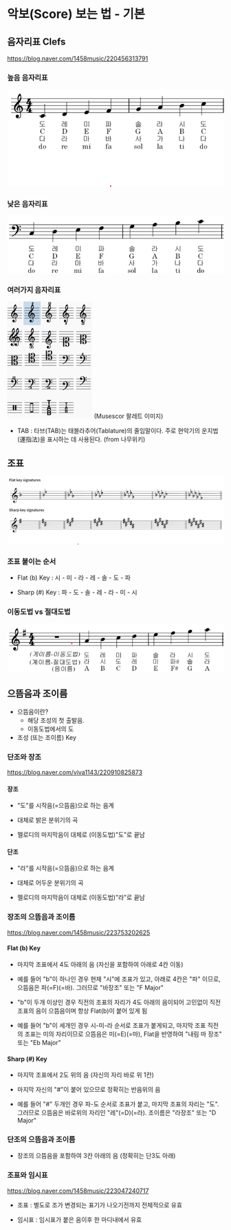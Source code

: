 # 악보(Score) 보는 법 - 기본


## 음자리표 Clefs

https://blog.naver.com/1458music/220456313791

### 높음 음자리표 

![악보기본](./img/score_basic.png)

### 낮은 음자리표

![악보기본-낮은음자리표](./img/score_basic-bass.png)


### 여러가지 음자리표

![여러가지음자리표](./img/clefs.png)
(Musescor 팔레트 이미지)

  * TAB : 타브(TAB)는 태블라추어(Tablature)의 줄임말이다. 주로 현악기의 운지법(運指法)을 표시하는 데 사용된다. (from 나무위키)



## 조표

![조표](./img/조표.png)


### 조표 붙이는 순서

  * Flat (b) Key : 시 - 미 - 라 - 레 - 솔 - 도 - 파

  * Sharp (#) Key : 파 - 도 - 솔 - 레 - 라 - 미 - 시


### 이동도법 vs 절대도법

![이동도법_절대도법](./img/이동도법_절대도법.png)


## 으뜸음과 조이름

  * 으뜸음이란? 
      * 해당 조성의 첫 출발음.
      * 이동도법에서의 도
  * 조성 (또는 조이름) Key

### 단조와 장조

https://blog.naver.com/viva1143/220910825873

#### 장조

  * "도"를 시작음(=으뜸음)으로 하는 음계

  * 대체로 밝은 분위기의 곡

  * 멜로디의 마지막음이 대체로 (이동도법)"도"로 끝남 


#### 단조

  * "라"를 시작음(=으뜸음)으로 하는 음계

  * 대체로 어두운 분위기의 곡

  * 멜로디의 마지막음이 대체로 (이동도법)"라"로 끝남


### 장조의 으뜸음과 조이름

https://blog.naver.com/1458music/223753202625


#### Flat (b) Key

  * 마지막 조표에서 4도 아래의 음 (자신을 포함하여 아래로 4칸 이동)

  * 예를 들어 "b"이 하나인 경우 현재 "시"에 조표가 있고, 아래로 4칸은 "파" 이므로, 으뜸음은 파(=F)(=바). 그러므로 "바장조" 또는 "F Major"

  * "b"이 두개 이상인 경우 직전의 조표의 자리가 4도 아래의 음이되어 고민없이 직전 조표의 음이 으뜸음이며 항상 Flat(b)이 붙어 있게 됨

  * 예를 들어 "b"이 세개인 경우 시-미-라 순서로 조표가 붙게되고, 마지막 조표 직전의 조표는 미의 자리이므로 으뜸음은 미(=E)(=마), Flat을 반영하여 "내림 마 장조" 또는 "Eb Major"

#### Sharp (#) Key 

  * 마지막 조표에서 2도 위의 음 (자신의 자리 바로 위 1칸)

  * 마지막 자신의 "#"이 붙어 있으므로 정확히는 반음위의 음

  * 예를 들어 "#" 두개인 경우 파-도 순서로 조표가 붙고, 마지막 조표의 자리는 "도". 그러므로 으뜸음은 바로위의 자리인 "레"(=D)(=라). 조이름은 "라장조" 또는 "D Major"

### 단조의 으뜸음과 조이름

  * 장조의 으뜸음을 포함하여 3칸 아래의 음 (정확히는 단3도 아래)


### 조표와 임시표

https://blog.naver.com/1458music/223047240717

  * 조표 : 별도로 조가 변경되는 표기가 나오기전까지 전체적으로 유효

  * 임시표 : 임시표가 붙은 음이후 한 마디내에서 유효
